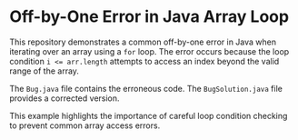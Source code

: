 # Off-by-One Error in Java Array Loop

This repository demonstrates a common off-by-one error in Java when iterating over an array using a `for` loop.  The error occurs because the loop condition `i <= arr.length` attempts to access an index beyond the valid range of the array.

The `Bug.java` file contains the erroneous code.  The `BugSolution.java` file provides a corrected version.

This example highlights the importance of careful loop condition checking to prevent common array access errors.